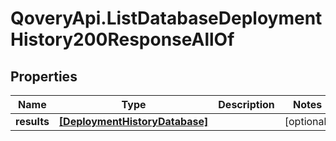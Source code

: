 # QoveryApi.ListDatabaseDeploymentHistory200ResponseAllOf

## Properties

Name | Type | Description | Notes
------------ | ------------- | ------------- | -------------
**results** | [**[DeploymentHistoryDatabase]**](DeploymentHistoryDatabase.md) |  | [optional] 


